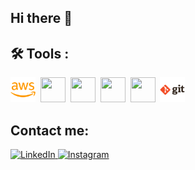 ## Hi there 👋

## :hammer_and_wrench: Tools :
<div>
  <img src="https://github.com/devicons/devicon/blob/master/icons/amazonwebservices/amazonwebservices-plain-wordmark.svg" width="40" height="40"/>&nbsp;
  <img src="https://github.com/user-attachments/assets/818ffcdb-9cc4-444f-98e3-1bcf22fa118c" width="40" height="40"/>&nbsp;
  <img src="https://github.com/user-attachments/assets/c72e7a66-92a9-4fc7-80e4-4449c64986a6" width="40" height="40"/>&nbsp;
  <img src="https://github.com/user-attachments/assets/a3118d2f-dae8-47fa-96af-af7d688660af" width="40" height="40"/>&nbsp;  
  <img src="https://github.com/user-attachments/assets/bb300598-8601-4202-9f5d-6956a3afd991" width="40" height="40"/>&nbsp;
  <img src="https://github.com/devicons/devicon/blob/master/icons/git/git-original-wordmark.svg" width="40" height="40"/>
</div>

## Contact me: 
<div id="badges">
  <a href="https://www.linkedin.com/in/dhanushkamadushan/" target="_blank">
    <img src="https://img.shields.io/badge/LinkedIn-%230077B5.svg?&style=flat-square&logo=linkedin&logoColor=white" alt="LinkedIn"/>
  </a>
  <a href="https://www.instagram.com/_.aaman_tamboli._/">
    <img src="https://img.shields.io/badge/Instagram-%23E4405F.svg?&style=flat-square&logo=instagram&logoColor=white" alt="Instagram"/>
  </a>
</div>

